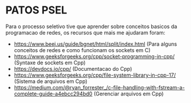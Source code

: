 # PATOS PSEL

Para o processo seletivo tive que aprender sobre conceitos basicos da programacao de redes, os recursos que mais me ajudaram foram:

- https://www.beej.us/guide/bgnet/html/split/index.html (Para alguns conceitos de redes e como funcionam os sockets em C)
- https://www.geeksforgeeks.org/cpp/socket-programming-in-cpp/ (Syntaxe de sockets em Cpp)
- https://devdocs.io/cpp/ (Documentacao do Cpp)
- https://www.geeksforgeeks.org/cpp/file-system-library-in-cpp-17/ (Sistema de arquivos em Cpp)
- https://medium.com/@ryan_forrester_/c-file-handling-with-fstream-a-complete-guide-a4ebcc294bd0 (Gerenciar arquivos em Cpp)
